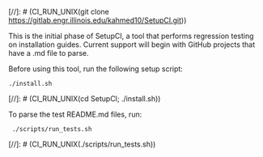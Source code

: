 [//]: # (CI_RUN_UNIX(git clone https://gitlab.engr.illinois.edu/kahmed10/SetupCI.git))

This is the initial phase of SetupCI, a tool that performs regression testing on installation guides. Current support will begin with GitHub projects that have a .md file to parse.

Before using this tool, run the following setup script:
```
./install.sh
```
[//]: # (CI_RUN_UNIX(cd SetupCI; ./install.sh))

To parse the test README.md files, run:
```
 ./scripts/run_tests.sh
```
[//]: # (CI_RUN_UNIX(./scripts/run_tests.sh))
